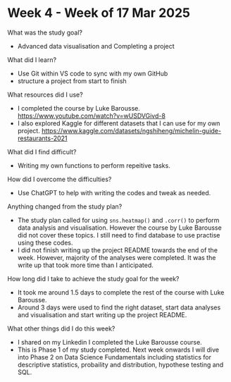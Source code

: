 # Week 4 - Week of 17 Mar 2025

What was the study goal?
- Advanced data visualisation and Completing a project

What did I learn?
- Use Git within VS code to sync with my own GitHub
- structure a project from start to finish

What resources did I use?
- I completed the course by Luke Barousse. https://www.youtube.com/watch?v=wUSDVGivd-8
- I also explored Kaggle for different datasets that I can use for my own project. https://www.kaggle.com/datasets/ngshiheng/michelin-guide-restaurants-2021

What did I find difficult?
- Writing my own functions to perform repeitive tasks.

How did I overcome the difficulties?
-  Use ChatGPT to help with writing the codes and tweak as needed. 

Anything changed from the study plan?
- The study plan called for using ```sns.heatmap()``` and ```.corr()``` to perform data analysis and visualisation. However the course by Luke Barousse did not cover these topics. I still need to find database to use practise using these codes.
- I did not finish writing up the project README towards the end of the week. However, majority of the analyses were completed. It was the write up that took more time than I anticipated. 

How long did I take to achieve the study goal for the week?
- It took me around 1.5 days to complete the rest of the course with Luke Barousse.
- Around 3 days were used to find the right dataset, start data analyses and visualisation and start writing up the project README. 

What other things did I do this week?
- I shared on my Linkedin I completed the Luke Barousse course.
- This is Phase 1 of my study completed. Next week onwards I will dive into Phase 2 on Data Science Fundamentals including statistics for descriptive statistics, probaility and distribution, hypothese testing and SQL. 
